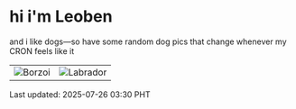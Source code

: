 # hi i'm Leoben

and i like dogs—so have some random dog pics that change whenever my CRON feels like it

|  |  |
|--------|----------|
| ![Borzoi](https://random-dog-vercel.vercel.app/api/random-borzoi?v=1753471827) | ![Labrador](https://random-dog-vercel.vercel.app/api/random-labrador?v=1753471827) |

Last updated: 2025-07-26 03:30 PHT
